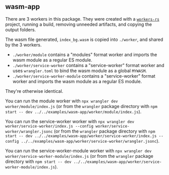 ## wasm-app

There are 3 workers in this package. They were created with a [`workers-rs`](https://github.com/cloudflare/workers-rs) project, running a build, removing unneeded artifacts, and copying the output folders.

The wasm file generated, `index_bg.wasm` is copied into `./worker`, and shared by the 3 workers.

- `./worker/module` contains a "modules" format worker and imports the wasm module as a regular ES module.
- `./worker/service-worker` contains a "service-worker" format worker and uses `wrangler.toml` to bind the wasm module as a global `MYWASM`.
- `./worker/service-worker-module` contains a "service-worker" format worker and imports the wasm module as a regular ES module.

They're otherwise identical.

You can run the module worker with `npx wrangler dev worker/module/index.js` (or from the `wrangler` package directory with `npm start -- dev ../../examples/wasm-app/worker/module/index.js`).

You can run the service-worker worker with `npx wrangler dev worker/service-worker/index.js --config worker/service-worker/wrangler.jsonc` (or from the `wrangler` package directory with `npm start -- dev ../../examples/wasm-app/worker/service-worker/index.js --config ../../examples/wasm-app/worker/service-worker/wrangler.jsonc`).

You can run the service-worker-module worker with `npx wrangler dev worker/service-worker-module/index.js` (or from the `wrangler` package directory with `npm start -- dev ../../examples/wasm-app/worker/service-worker-module/index.js`).
